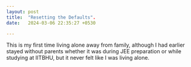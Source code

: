 ```yaml
---
layout: post
title:  "Resetting the Defaults".
date:   2024-03-06 22:35:27 +0530

---
```

This is my first time living alone away from family, although I had earlier stayed without parents whether it was during JEE preparation or while studying at IITBHU, but it never felt like I was living alone.
<!--stackedit_data:
eyJoaXN0b3J5IjpbLTUxMjI2NTI1MSwxODEyODY2NzQsMTM5Nj
Y0NDg5NywtMjA4ODc0NjYxMl19
-->
